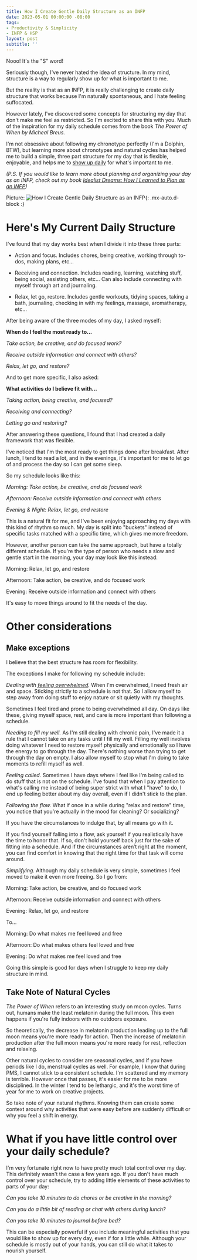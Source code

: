 ```yaml
---
title: How I Create Gentle Daily Structure as an INFP
date: 2023-05-01 00:00:00 -08:00
tags:
- Productivity & Simplicity
- INFP & HSP
layout: post
subtitle: ''
---
```


Nooo! It's the "S" word!

Seriously though, I've never hated the idea of structure. In my mind, structure is a way to regularly show up for what is important to me.

But the reality is that as an INFP, it is really challenging to create daily structure that works because I'm naturally spontaneous, and I hate feeling suffocated.

However lately, I've discovered some concepts for structuring my day that don't make me feel as restricted. So I'm excited to share this with you. Much of the inspiration for my daily schedule comes from the book *The Power of When by Micheal Breus.*

I'm not obsessive about following my chronotype perfectly (I'm a Dolphin, BTW), but learning more about chronotypes and natural cycles has helped me to build a simple, three part structure for my day that is flexible, enjoyable, and helps me to [show up daily](https://arcadiapage.com/2023-04-28-reaching-creative-goals-a-little-every-day/) for what's important to me.

*(P.S. If you would like to learn more about planning and organizing your day as an INFP, check out my book [Idealist Dreams: How I Learned to Plan as an INFP](https://payhip.com/b/KrBh))*

Picture:
![How I Create Gentle Daily Structure as an INFP](/uploads/create-gentle-daily-structure-infp.png "INFP organization INFP planner INFP Personal Growth INFP Organized"){: .mx-auto.d-block :}

# Here's My Current Daily Structure

I've found that my day works best when I divide it into these three parts:

- Action and focus. Includes chores, being creative, working through to-dos, making plans, etc...

- Receiving and connection. Includes reading, learning, watching stuff, being social, assisting others, etc... Can also include connecting with myself through art and journaling.

- Relax, let go, restore. Includes gentle workouts, tidying spaces, taking a bath, journaling, checking in with my feelings, massage, aromatherapy, etc...

After being aware of the three modes of my day, I asked myself:

**When do I feel the most ready to...**

*Take action, be creative, and do focused work?*

*Receive outside information and connect with others?*

*Relax, let go, and restore?*

And to get more specific, I also asked:

**What activities do I believe fit with...**

*Taking action, being creative, and focused?*

*Receiving and connecting?*

*Letting go and restoring?*


After answering these questions, I found that I had created a daily framework that was flexible.

I've noticed that I'm the most ready to get things done after breakfast. After lunch, I tend to read a lot, and in the evenings, it's important for me to let go of and process the day so I can get some sleep.

So my schedule looks like this:

*Morning: Take action, be creative, and do focused work*

*Afternoon: Receive outside information and connect with others*

*Evening & Night: Relax, let go, and restore*

This is a natural fit for me, and I've been enjoying approaching my days with this kind of rhythm so much. My day is split into "buckets" instead of specific tasks matched with a specific time, which gives me more freedom.

However, another person can take the same approach, but have a totally different schedule. If you're the type of person who needs a slow and gentle start in the morning, your day may look like this instead:

Morning: Relax, let go, and restore

Afternoon: Take action, be creative, and do focused work

Evening: Receive outside information and connect with others

It's easy to move things around to fit the needs of the day.

# Other considerations

## Make exceptions

I believe that the best structure has room for flexibility.

The exceptions I make for following my schedule include:

*Dealing with [feeling overwhelmed](https://arcadiapage.com/2020-09-30-7-ways-to-balance-high-sensitivity-with-productivity/).* When I'm overwhelmed, I need fresh air and space. Sticking strictly to a schedule is not that. So I allow myself to step away from doing stuff to enjoy nature or sit quietly with my thoughts.

Sometimes I feel tired and prone to being overwhelmed all day. On days like these,  giving myself space, rest, and care is more important than following a schedule.

*Needing to fill my well.* As I'm still dealing with chronic pain, I've made it a rule that I cannot take on any tasks until I fill my well. Filling my well involves doing whatever I need to restore myself physically and emotionally so I have the energy to go through the day. There's nothing worse than trying to get through the day on empty.  I also allow myself to stop what I'm doing to take moments to refill myself as well.

*Feeling called.* Sometimes I have days where I feel like I'm being called to do stuff that is not on the schedule. I've found that when I pay attention to what's calling me instead of being super strict with what I "have" to do, I end up feeling better about my day overall, even if I didn't stick to the plan.


*Following the flow.* What if once in a while during "relax and restore" time, you notice that you're actually in the mood for cleaning?  Or socializing?

If you have the circumstances to indulge that, by all means go with it.

If you find yourself falling into a flow, ask yourself if you realistically have the time to honor that. If so, don't hold yourself back just for the sake of fitting into a schedule. And if the circumstances aren’t right at the moment, you can find comfort in knowing that the right time for that task will come around.


*Simplifying.* Although my daily schedule is very simple, sometimes I feel moved to make it even more freeing. So I go from:

Morning: Take action, be creative, and do focused work

Afternoon: Receive outside information and connect with others

Evening: Relax, let go, and restore

To...

Morning: Do what makes me feel loved and free

Afternoon: Do what makes others feel loved and free

Evening: Do what makes me feel loved and free

Going this simple is good for days when I struggle to keep my daily structure in mind.


## Take Note of Natural Cycles

*The Power of When* refers to an interesting study on moon cycles. Turns out, humans make the least melatonin during the full moon. This even happens if you're fully indoors with no outdoors exposure.

So theoretically, the decrease in melatonin production leading up to the full moon means you're more ready for action. Then the increase of melatonin production after the full moon means you're more ready for rest, reflection and relaxing.

Other natural cycles to consider are seasonal cycles, and if you have periods like I do, menstrual cycles as well. For example, I know that during PMS, I cannot stick to a consistent schedule. I'm scattered and my memory is terrible. However once that passes, it's easier for me to be more disciplined. In the winter I tend to be lethargic, and it's the worst time of year for me to work on creative projects.

So take note of your natural rhythms. Knowing them can create some context around why activities that were easy before are suddenly difficult or why you feel a shift in energy.


# What if you have little control over your daily schedule?

I'm very fortunate right now to have pretty much total control over my day. This definitely wasn't the case a few years ago. If you don't have much control over your schedule, try to adding little elements of these activities to parts of your day:

*Can you take 10 minutes to do chores or be creative in the morning?*

*Can you do a little bit of reading or chat with others during lunch?*

*Can you take 10 minutes to journal before bed?*

This can be especially powerful if you include meaningful activities that you would like to show up for every day, even if for a little while. Although your schedule is mostly out of your hands, you can still do what it takes to nourish yourself.



